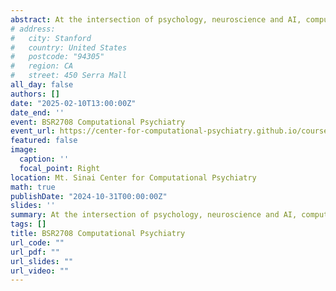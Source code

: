 ```yaml
---
abstract: At the intersection of psychology, neuroscience and AI, computational models are aimed at understanding the mechanisms underlying cognitive processes that drive behavior, and how these processes are altered in neuropsychiatric disorders. In this course, we discuss some of the goals, foundational ideas, and technical concepts behind computational modeling. We will survey several modeling approaches, including reinforcement learning, Bayesian inference and neural modeling. And we will get hands on experience with building and fitting models to data from different modalities.
# address:
#   city: Stanford
#   country: United States
#   postcode: "94305"
#   region: CA
#   street: 450 Serra Mall
all_day: false
authors: []
date: "2025-02-10T13:00:00Z"
date_end: ''
event: BSR2708 Computational Psychiatry
event_url: https://center-for-computational-psychiatry.github.io/course_fcp/
featured: false
image:
  caption: ''
  focal_point: Right
location: Mt. Sinai Center for Computational Psychiatry
math: true
publishDate: "2024-10-31T00:00:00Z"
slides: ''
summary: At the intersection of psychology, neuroscience and AI, computational models are aimed at understanding the mechanisms underlying cognitive processes that drive behavior, and how these processes are altered in neuropsychiatric disorders. In this [course](https://center-for-computational-psychiatry.github.io/course_fcp/), we discuss some of the goals, foundational ideas, and technical concepts behind computational modeling. We will survey several modeling approaches, including reinforcement learning, Bayesian inference and neural modeling. And we will get hands on experience with building and fitting models to data from different modalities.
tags: []
title: BSR2708 Computational Psychiatry
url_code: ""
url_pdf: ""
url_slides: ""
url_video: ""
---
```


<!-- {{% callout note %}}
Click on the **Slides** button above to view the built-in slides feature.
{{% /callout %}}

Slides can be added in a few ways:

- **Create** slides using Wowchmey's [*Slides*](https://wowchemy.com/docs/managing-content/#create-slides) feature and link using `slides` parameter in the front matter of the talk file
- **Upload** an existing slide deck to `static/` and link using `url_slides` parameter in the front matter of the talk file
- **Embed** your slides (e.g. Google Slides) or presentation video on this page using [shortcodes](https://wowchemy.com/docs/writing-markdown-latex/).

Further talk details can easily be added to this page using *Markdown* and $\rm \LaTeX$ math code. -->
